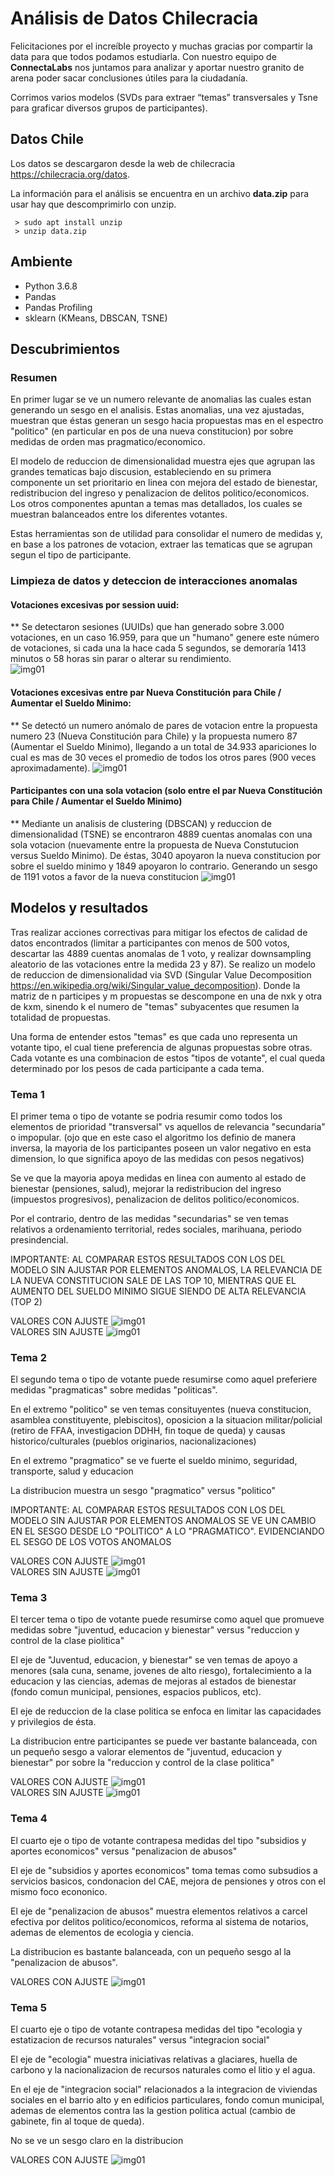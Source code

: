   
# Análisis de Datos Chilecracia

Felicitaciones por el increíble proyecto y muchas gracias por compartir la data para que todos podamos estudiarla. Con nuestro equipo de **ConnectaLabs** nos juntamos para analizar y aportar nuestro granito de arena poder sacar conclusiones útiles para la ciudadanía.    
    
Corrimos varios modelos (SVDs para extraer “temas” transversales y Tsne para graficar diversos grupos de participantes).    
      
## Datos Chile      
 Los datos se descargaron desde la web de chilecracia https://chilecracia.org/datos.      
      
La información para el análisis se encuentra en un archivo **data.zip** para      
usar hay que descomprimirlo con unzip.      
      
	 > sudo apt install unzip
	 > unzip data.zip

## Ambiente      
- Python 3.6.8      
- Pandas      
- Pandas Profiling      
- sklearn (KMeans, DBSCAN, TSNE)    

## Descubrimientos

### Resumen

En primer lugar se ve un numero relevante de anomalias las cuales estan generando un sesgo en el analisis. Estas anomalias, una vez ajustadas, muestran que éstas generan un sesgo hacia propuestas mas en el espectro "politico" (en particular en pos de una nueva constitucion) por sobre medidas de orden mas pragmatico/economico.

El modelo de reduccion de dimensionalidad muestra ejes que agrupan las grandes tematicas bajo discusion, estableciendo en su primera componente un set prioritario en linea con mejora del estado de bienestar, redistribucion del ingreso y penalizacion de delitos politico/economicos. Los otros componentes apuntan a temas mas detallados, los cuales se muestran balanceados entre los diferentes votantes.

Estas herramientas son de utilidad para consolidar el numero de medidas y, en base a los patrones de votacion, extraer las tematicas que se agrupan segun el tipo de participante.

 
### Limpieza de datos y deteccion de interacciones anomalas 
 
#### Votaciones excesivas por session uuid:

** Se detectaron sesiones (UUIDs) que han generado sobre 3.000 votaciones, en un caso 16.959, para que un "humano" genere este número de votaciones, si cada una la hace cada 5 segundos, se demoraría 1413 minutos o 58 horas sin parar o alterar su rendimiento.  
![img01](http://lab.connectalabs.ai/chilecracia_analisis/img/uuid_repeticion.png)  
  
  
#### Votaciones excesivas entre par Nueva Constitución para Chile / Aumentar el Sueldo Minimo:

** Se detectó un numero anómalo de pares de votacion entre la propuesta numero 23 (Nueva Constitución para Chile) y la propuesta numero 87 (Aumentar el Sueldo Minimo), llegando a un total de 34.933 apariciones lo cual es mas de 30 veces el promedio de todos los otros pares (900 veces aproximadamente).
![img01](https://github.com/connectalabs/chilecracia_analisis_datos/blob/master/img/heatmap_frequencia_pares.png)  

#### Participantes con una sola votacion (solo entre el par Nueva Constitución para Chile / Aumentar el Sueldo Minimo)

** Mediante un analisis de clustering (DBSCAN) y reduccion de dimensionalidad (TSNE) se encontraron 4889 cuentas anomalas con una sola votacion (nuevamente entre la propuesta de Nueva Constutucion versus Sueldo Minimo). De éstas, 3040 apoyaron la nueva constitucion por sobre el sueldo minimo y 1849 apoyaron lo contrario. Generando un sesgo de 1191 votos a favor de la nueva constitucion
![img01](https://github.com/connectalabs/chilecracia_analisis_datos/blob/master/img/cluster_tsne.png)  

## Modelos y resultados

Tras realizar acciones correctivas para mitigar los efectos de calidad de datos encontrados (limitar a participantes con menos de 500 votos, descartar las 4889 cuentas anomalas de 1 voto, y realizar downsampling aleatorio de las votaciones entre la medida 23 y 87). Se realizo un modelo de reduccion de dimensionalidad via SVD (Singular Value Decomposition https://en.wikipedia.org/wiki/Singular_value_decomposition). Donde la matriz de n participes y m propuestas se descompone en una de nxk y otra de kxm, sinendo k el numero de "temas" subyacentes que resumen la totalidad de propuestas.

Una forma de entender estos "temas" es que cada uno representa un votante tipo, el cual tiene preferencia de algunas propuestas sobre otras. Cada votante es una combinacion de estos "tipos de votante", el cual queda determinado por los pesos de cada participante a cada tema.

### Tema 1
El primer tema o tipo de votante se podria resumir como todos los elementos de prioridad "transversal" vs aquellos de relevancia "secundaria" o impopular. (ojo que en este caso el algoritmo los definio de manera inversa, la mayoria de los participantes poseen un valor negativo en esta dimension, lo que significa apoyo de las medidas con pesos negativos)

Se ve que la mayoria apoya medidas en linea con aumento al estado de bienestar (pensiones, salud), mejorar la redistribucion del ingreso (impuestos progresivos), penalizacion de delitos politico/economicos.

Por el contrario, dentro de las medidas "secundarias" se ven temas relativos a ordenamiento territorial, redes sociales, marihuana, periodo presindencial.

IMPORTANTE: AL COMPARAR ESTOS RESULTADOS CON LOS DEL MODELO SIN AJUSTAR POR ELEMENTOS ANOMALOS, LA RELEVANCIA DE LA NUEVA CONSTITUCION SALE DE LAS TOP 10, MIENTRAS QUE EL AUMENTO DEL SUELDO MINIMO SIGUE SIENDO DE ALTA RELEVANCIA (TOP 2)

VALORES CON AJUSTE
![img01](https://github.com/connectalabs/chilecracia_analisis_datos/blob/master/img/tema_1.png)  
VALORES SIN AJUSTE
![img01](https://github.com/connectalabs/chilecracia_analisis_datos/blob/master/img/tema_1_sin_ajuste.png)  

### Tema 2
El segundo tema o tipo de votante puede resumirse como aquel preferiere medidas "pragmaticas" sobre medidas "politicas".

En el extremo "politico" se ven temas consituyentes (nueva constitucion, asamblea constituyente, plebiscitos), oposicion a la situacion militar/policial (retiro de FFAA, investigacion DDHH, fin toque de queda) y causas historico/culturales (pueblos originarios, nacionalizaciones)

En el extremo "pragmatico" se ve fuerte el sueldo minimo, seguridad, transporte, salud y educacion

La distribucion muestra un sesgo "pragmatico" versus "politico"

IMPORTANTE: AL COMPARAR ESTOS RESULTADOS CON LOS DEL MODELO SIN AJUSTAR POR ELEMENTOS ANOMALOS SE VE UN CAMBIO EN EL SESGO DESDE LO "POLITICO" A LO "PRAGMATICO". EVIDENCIANDO EL SESGO DE LOS VOTOS ANOMALOS

VALORES CON AJUSTE
![img01](https://github.com/connectalabs/chilecracia_analisis_datos/blob/master/img/tema_2.png)  
VALORES SIN AJUSTE
![img01](https://github.com/connectalabs/chilecracia_analisis_datos/blob/master/img/tema_2_sin_ajuste.png)  

### Tema 3
El tercer tema o tipo de votante puede resumirse como aquel que promueve medidas sobre "juventud, educacion y bienestar" versus "reduccion y control de la clase piolitica"

El eje de "Juventud, educacion, y bienestar" se ven temas de apoyo a menores (sala cuna, sename, jovenes de alto riesgo), fortalecimiento a la educacion y las ciencias, ademas de mejoras al estados de bienestar (fondo comun municipal, pensiones, espacios publicos, etc).

El eje de reduccion de la clase politica se enfoca en limitar las capacidades y privilegios de ésta.

La distribucion entre participantes se puede ver bastante balanceada, con un pequeño sesgo a valorar elementos de "juventud, educacion y bienestar" por sobre la "reduccion y control de la clase politica"

VALORES CON AJUSTE
![img01](https://github.com/connectalabs/chilecracia_analisis_datos/blob/master/img/tema_3.png)  
VALORES SIN AJUSTE
![img01](https://github.com/connectalabs/chilecracia_analisis_datos/blob/master/img/tema_3_sin_ajuste.png)  

### Tema 4
El cuarto eje o tipo de votante contrapesa medidas del tipo "subsidios y aportes economicos" versus "penalizacion de abusos"

El eje de "subsidios y aportes economicos" toma temas como subsudios a servicios basicos, condonacion del CAE, mejora de pensiones y otros con el mismo foco econonico.

El eje de "penalizacion de abusos" muestra elementos relativos a carcel efectiva por delitos politico/economicos, reforma al sistema de notarios, ademas de elementos de ecologia y ciencia.

La distribucion es bastante balanceada, con un pequeño sesgo al la "penalizacion de abusos".

VALORES CON AJUSTE
![img01](https://github.com/connectalabs/chilecracia_analisis_datos/blob/master/img/tema_4.png)  

### Tema 5
El cuarto eje o tipo de votante contrapesa medidas del tipo "ecologia y estatizacion de recursos naturales" versus "integracion social"

El eje de "ecologia" muestra iniciativas relativas a glaciares, huella de carbono y la nacionalizacion de recursos naturales como el litio y el agua.

En el eje de "integracion social" relacionados a la integracion de viviendas sociales en el barrio alto y en edificios particulares, fondo comun municipal, ademas de elementos contra las la gestion politica actual (cambio de gabinete, fin al toque de queda).

No se ve un sesgo claro en la distribucion

VALORES CON AJUSTE
![img01](https://github.com/connectalabs/chilecracia_analisis_datos/blob/master/img/tema_5.png)  





